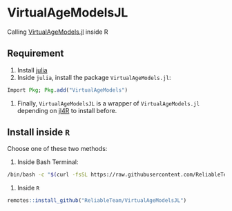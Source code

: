 # VirtualAgeModelsJL

Calling [VirtualAgeModels.jl](https://) inside R

## Requirement

1. Install [julia](https://julialang.org)
1. Inside `julia`, install the package `VirtualAgeModels.jl`:
``` julia
Import Pkg; Pkg.add("VirtualAgeModels")
```
1. Finally, `VirtualAgeModelsJL` is a wrapper of `VirtualAgeModels.jl` depending on [jl4R](https://github.com/rcqls/jl4R) to install before.

## Install inside `R`

Choose one of these two methods:

1. Inside Bash Terminal:
``` bash
/bin/bash -c "$(curl -fsSL https://raw.githubusercontent.com/ReliableTeam/VirtualAgeModelsJL/HEAD/inst/install.sh)"
```
1. Inside `R`
``` R
remotes::install_github("ReliableTeam/VirtualAgeModelsJL")
```
